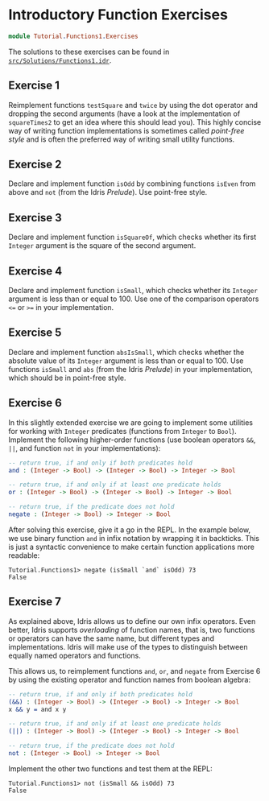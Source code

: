 # Introductory Function Exercises

```idris
module Tutorial.Functions1.Exercises
```

The solutions to these exercises can be found in [`src/Solutions/Functions1.idr`](../../Solutions/Functions1.md).

## Exercise 1

Reimplement functions `testSquare` and `twice` by using the dot operator and dropping the second arguments (have a look at the implementation of `squareTimes2` to get an idea where this should lead you). This highly concise way of writing function implementations is sometimes called *point-free style* and is often the preferred way of writing small utility functions.

## Exercise 2

Declare and implement function `isOdd` by combining functions `isEven` from above and `not` (from the Idris *Prelude*). Use point-free style.

## Exercise 3

Declare and implement function `isSquareOf`, which checks whether its first `Integer` argument is the square of the second argument.

## Exercise 4

Declare and implement function `isSmall`, which checks whether its `Integer` argument is less than or equal to 100. Use one of the comparison operators `<=` or `>=` in your implementation.

## Exercise 5

Declare and implement function `absIsSmall`, which checks whether the absolute value of its `Integer` argument is less than or equal to 100. Use functions `isSmall` and `abs` (from the Idris *Prelude*) in your implementation, which should be in point-free style.

## Exercise 6

In this slightly extended exercise we are going to implement some utilities for working with `Integer` predicates (functions from `Integer` to `Bool`). Implement the following higher-order functions (use boolean operators `&&`, `||`, and function `not` in your implementations):

```idris
-- return true, if and only if both predicates hold
and : (Integer -> Bool) -> (Integer -> Bool) -> Integer -> Bool

-- return true, if and only if at least one predicate holds
or : (Integer -> Bool) -> (Integer -> Bool) -> Integer -> Bool

-- return true, if the predicate does not hold
negate : (Integer -> Bool) -> Integer -> Bool
```

After solving this exercise, give it a go in the REPL. In the example below, we use binary function `and` in infix notation by wrapping it in backticks. This is just a syntactic convenience to make certain function applications more readable:

```repl
Tutorial.Functions1> negate (isSmall `and` isOdd) 73
False
```

## Exercise 7

As explained above, Idris allows us to define our own infix operators. Even better, Idris supports *overloading* of function names, that is, two functions or operators can have the same name, but different types and implementations. Idris will make use of the types to distinguish between equally named operators and functions.

This allows us, to reimplement functions `and`, `or`, and `negate` from Exercise 6 by using the existing operator and function names from boolean algebra:

```idris
-- return true, if and only if both predicates hold
(&&) : (Integer -> Bool) -> (Integer -> Bool) -> Integer -> Bool
x && y = and x y

-- return true, if and only if at least one predicate holds
(||) : (Integer -> Bool) -> (Integer -> Bool) -> Integer -> Bool

-- return true, if the predicate does not hold
not : (Integer -> Bool) -> Integer -> Bool
```

Implement the other two functions and test them at the REPL:

```repl
Tutorial.Functions1> not (isSmall && isOdd) 73
False
```

<!-- vi: filetype=idris2:syntax=markdown
-->
